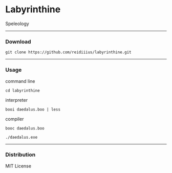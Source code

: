# Labyrinthine
Speleology

---

### Download

    git clone https://github.com/reidiiius/labyrinthine.git

---

### Usage
command line


    cd labyrinthine


interpreter


    booi daedalus.boo | less


compiler


    booc daedalus.boo

    ./daedalus.exe


---

### Distribution
MIT License

